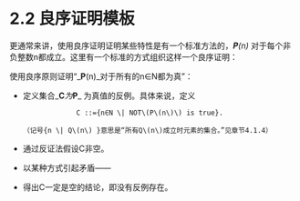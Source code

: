 # 2.2 良序证明模板

更通常来讲，使用良序证明证明某些特性是有一个标准方法的，_**P**\(n\)_ 对于每个非负整数n都成立。这里有一个标准的方式组织这样一个良序证明：

使用良序原则证明“_**P**\(n\)_对于所有的n∈N都为真”：

* 定义集合_**C**_为_**P**_ 为真值的反例。具体来说，定义

                   C ::={n∈N \| NOT\(P\(n\)\) is true}.

      （记号{n \| Q\(n\) }意思是“所有Q\(n\)成立时元素的集合。”见章节4.1.4）

* 通过反证法假设C非空。
* 以某种方式引起矛盾——
* 得出C一定是空的结论，即没有反例存在。



